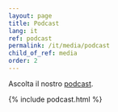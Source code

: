 ```yaml
---
layout: page
title: Podcast
lang: it
ref: podcast
permalink: /it/media/podcast
child_of_ref: media
order: 2
---
```


Ascolta il nostro [podcast](https://podcast.eutopian.eu/).

{% include podcast.html %}
